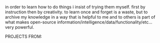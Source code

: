 in order to learn how to do things i insist of trying them myself. first by instruction then by creativity. to learn once and forget is a waste, but to archive my knowledge in a way that is helpful to me and to others is part of what makes open-source information/intelligence/data/functionality/etc... very powerful. 

PROJECTS FROM:
